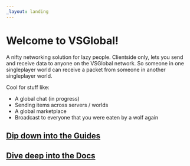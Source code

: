 ```yaml
---
_layout: landing
---
```


# Welcome to VSGlobal!

A nifty networking solution for lazy people. Clientside only, lets you send and receive data to anyone on the VSGlobal network.
So someone in one singleplayer world can receive a packet from someone in another singleplayer world.

Cool for stuff like:
- A global chat (in progress)
- Sending items across servers / worlds
- A global marketplace
- Broadcast to everyone that you were eaten by a wolf again

## [Dip down into the Guides](vs_global_docs/docs/getting-started.html)

## [Dive deep into the Docs](vs_global_docs/api/VsGlobal.html)